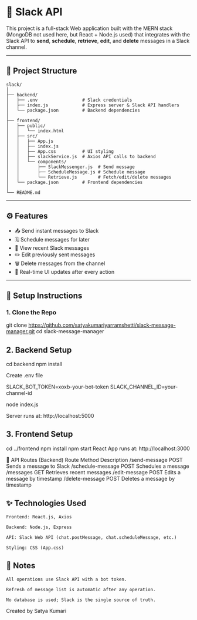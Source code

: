 # 🚀 Slack API 

This project is a full-stack Web application built with the MERN stack (MongoDB not used here, but React + Node.js used) that integrates with the Slack API to **send**, **schedule**, **retrieve**, **edit**, and **delete** messages in a Slack channel.

---

## 📁 Project Structure

```
slack/
│
├── backend/
│   ├── .env                 # Slack credentials
│   ├── index.js             # Express server & Slack API handlers
│   └── package.json         # Backend dependencies
│
├── frontend/
│   ├── public/
│   │   └── index.html
│   ├── src/
│   │   ├── App.js
│   │   ├── index.js
│   │   ├── App.css          # UI styling
│   │   ├── slackService.js  # Axios API calls to backend
│   │   └── components/
│   │       ├── SlackMessenger.js  # Send message
│   │       ├── ScheduleMessage.js # Schedule message
│   │       └── Retrieve.js        # Fetch/edit/delete messages
│   └── package.json         # Frontend dependencies
│
└── README.md
```

---

## ⚙️ Features

- 📤 Send instant messages to Slack
- 🗓️ Schedule messages for later
- 🔁 View recent Slack messages
- ✏️ Edit previously sent messages
- 🗑️ Delete messages from the channel
- 🔄 Real-time UI updates after every action

---

## 🔧 Setup Instructions

### 1. Clone the Repo

git clone https://github.com/satyakumariyarramshetti/slack-message-manager.git
cd slack-message-manager

## 2. Backend Setup

cd backend
npm install

Create .env file

SLACK_BOT_TOKEN=xoxb-your-bot-token
SLACK_CHANNEL_ID=your-channel-id

node index.js

Server runs at: http://localhost:5000

## 3. Frontend Setup

cd ../frontend
npm install
npm start
React App runs at: http://localhost:3000

🔗 API Routes (Backend)
Route	Method	Description
/send-message	POST	Sends a message to Slack
/schedule-message	POST	Schedules a message
/messages	GET	Retrieves recent messages
/edit-message	POST	Edits a message by timestamp
/delete-message	POST	Deletes a message by timestamp
## ✨ Technologies Used

    Frontend: React.js, Axios

    Backend: Node.js, Express

    API: Slack Web API (chat.postMessage, chat.scheduleMessage, etc.)

    Styling: CSS (App.css)

## 📌 Notes

    All operations use Slack API with a bot token.

    Refresh of message list is automatic after any operation.

    No database is used; Slack is the single source of truth.

Created by 
Satya Kumari
